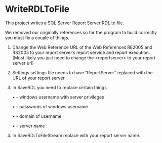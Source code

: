 # WriteRDLToFile
This project writes a SQL Server Report Server RDL to file.

We removed our originally references so for the program to build correctly you must fix a couple of things.
1.	Change the Web Reference URL of the Web References RE2005 and RS2005 to your report server’s report service and report execution. (Most likely you just need to change the \<reportserver\> to your report server url)
2.	Settings.settings file needs to have “ReportServer” replaced with the URL of your report server 
3.	In SaveRDL you need to replace certain things
  
    •	<windowsUserName> - windows username with server privileges
  
    •	<windowsUserPassword> - passwords of windows username
  
    •	<Domain> - domain of username
  
    •	<server> - server name
  
4.	In SaveRDLToFileStream replace <server> with your report server name.
